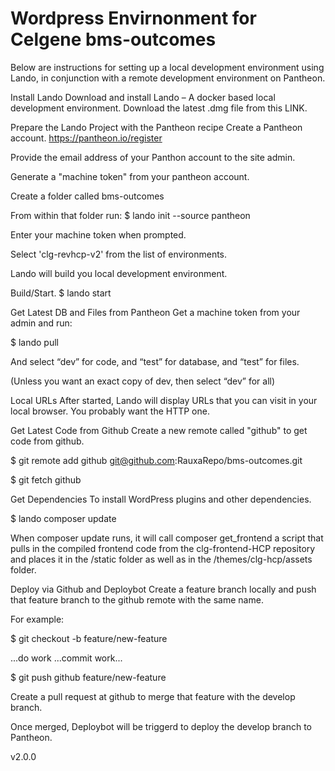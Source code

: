 # Wordpress Envirnonment for Celgene bms-outcomes

Below are instructions for setting up a local development environment using Lando, in conjunction with a remote development environment on Pantheon.

Install Lando Download and install Lando – A docker based local development environment. Download the latest .dmg file from this LINK.

Prepare the Lando Project with the Pantheon recipe Create a Pantheon account. https://pantheon.io/register

Provide the email address of your Panthon account to the site admin.

Generate a "machine token" from your pantheon account.

Create a folder called bms-outcomes

From within that folder run: $ lando init --source pantheon

Enter your machine token when prompted.

Select 'clg-revhcp-v2' from the list of environments.

Lando will build you local development environment.

Build/Start. $ lando start

Get Latest DB and Files from Pantheon Get a machine token from your admin and run:

$ lando pull

And select “dev” for code, and “test” for database, and “test” for files.

(Unless you want an exact copy of dev, then select “dev” for all)

Local URLs After started, Lando will display URLs that you can visit in your local browser. You probably want the HTTP one.

Get Latest Code from Github Create a new remote called "github" to get code from github.

$ git remote add github git@github.com:RauxaRepo/bms-outcomes.git

$ git fetch github

Get Dependencies To install WordPress plugins and other dependencies.

$ lando composer update

When composer update runs, it will call composer get_frontend a script that pulls in the compiled frontend code from the clg-frontend-HCP repository and places it in the /static folder as well as in the /themes/clg-hcp/assets folder.

Deploy via Github and Deploybot Create a feature branch locally and push that feature branch to the github remote with the same name.

For example:

$ git checkout -b feature/new-feature

...do work ...commit work...

$ git push github feature/new-feature

Create a pull request at github to merge that feature with the develop branch.

Once merged, Deploybot will be triggerd to deploy the develop branch to Pantheon.

v2.0.0

